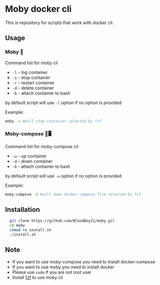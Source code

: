 # Moby docker cli 

This is repository for scripts that work with docker cli.

## Usage

### Moby 🐳
  Command list for moby cli
  - ```-l``` - log container
  - ```-s``` - stop container
  - ```-r``` - restart container
  - ```-d``` - delete container
  - ```-b``` - attach container to bash
  
  by default script will use ```-l``` option if no option is provided

  Example:
  ```bash
  moby -s #will stop container selected by fzf
  ```

### Moby-compose 🐳🖥️
  Command list for moby-compose cli
  - ```-u``` - up container
  - ```-d``` - down container
  - ```-b``` - attach container to bash
  
  by default script will use ```-u``` option if no option is provided

  Example:
  ```bash
  moby-compose -d #will down docker-compose file selected by fzf
  ```

## Installation 
```bash
  git clone https://github.com/BloodBoy21/moby.git
  cd moby
  chmod +x install.sh
  ./install.sh
```

## Note
  - If you want to use moby-compose you need to install docker-compose
  - If you want to use moby you need to install docker
  - Please use ```sudo``` if you are not root user
  - Install [fzf](https://github.com/junegunn/fzf) to use moby cli